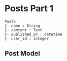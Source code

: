 # Posts Part 1
	Posts
	|- name : String
	|- content : Text
	|- published_on : datetime
	|- user_id : integer 

## Post Model